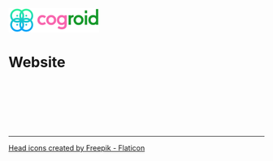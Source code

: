 [![cogroid.com](https://github.com/cogroid/resources/raw/main/images/banner/cogroid-48.png)](https://cogroid.com)

# Website

```







```

---
[Head icons created by Freepik - Flaticon](https://www.flaticon.com/free-icons/head)

